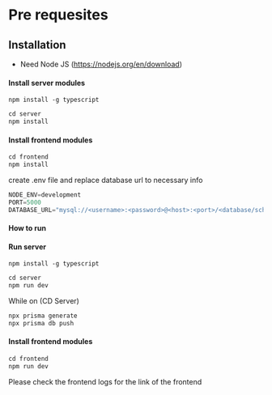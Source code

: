 # Pre requesites

## Installation

- Need Node JS (https://nodejs.org/en/download)

#### Install server modules

``npm install -g typescript``

```javascript
cd server
npm install
```

#### Install frontend modules

```javascript
cd frontend
npm install
```

create .env file and replace database url to necessary info

```javascript
NODE_ENV=development
PORT=5000
DATABASE_URL="mysql://<username>:<password>@<host>:<port>/<database/schema>"
```


#### How to run

#### Run server

``npm install -g typescript``

```javascript
cd server
npm run dev
```

While on (CD Server)
```javascript
npx prisma generate
npx prisma db push
```

#### Install frontend modules

```javascript
cd frontend
npm run dev
```

Please check the frontend logs for the link of the frontend
